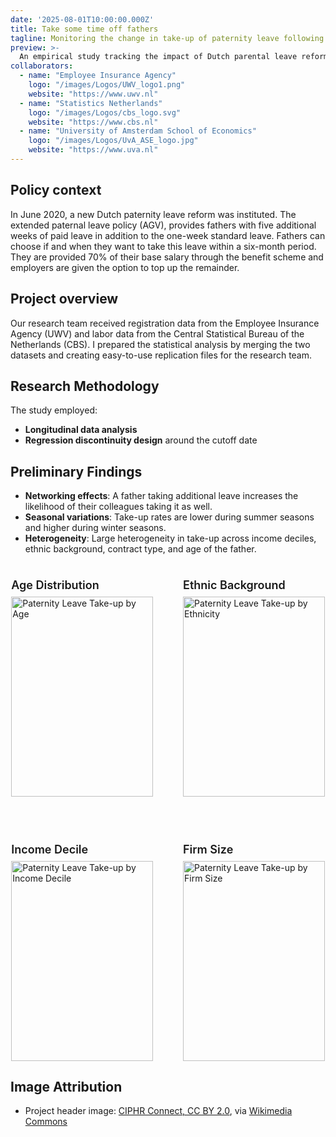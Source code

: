 ```yaml
---
date: '2025-08-01T10:00:00.000Z'
title: Take some time off fathers
tagline: Monitoring the change in take-up of paternity leave following a Dutch parental leave reform
preview: >-
  An empirical study tracking the impact of Dutch parental leave reforms on paternity leave uptake rates and gender equality outcomes.
collaborators:
  - name: "Employee Insurance Agency"
    logo: "/images/Logos/UWV_logo1.png"
    website: "https://www.uwv.nl"
  - name: "Statistics Netherlands"
    logo: "/images/Logos/cbs_logo.svg"
    website: "https://www.cbs.nl"
  - name: "University of Amsterdam School of Economics"
    logo: "/images/Logos/UvA_ASE_logo.jpg"
    website: "https://www.uva.nl"
---
```


## Policy context

In June 2020, a new Dutch paternity leave reform was instituted. The extended paternal leave policy (AGV), provides fathers with five additional weeks of paid leave in addition to the one-week standard leave. Fathers can choose if and when they want to take this leave within a six-month period. They are provided 70% of their base salary through the benefit scheme and employers are given the option to top up the remainder.

## Project overview

Our research team received registration data from the Employee Insurance Agency (UWV) and labor data from the Central Statistical Bureau of the Netherlands (CBS). I prepared the statistical analysis by merging the two datasets and creating easy-to-use replication files for the research team.

## Research Methodology

The study employed:
- **Longitudinal data analysis** 
- **Regression discontinuity design** around the cutoff date 

## Preliminary Findings

- **Networking effects**: A father taking additional leave increases the likelihood of their colleagues taking it as well.
- **Seasonal variations**: Take-up rates are lower during summer seasons and higher during winter seasons.
- **Heterogeneity**: Large heterogeneity in take-up across income deciles, ethnic background, contract type, and age of the father.

<div class="paternal-leave-grid" style="display: flex; gap: 3rem; justify-content: center; flex-wrap: wrap;">
  <div style="flex: 0 0 45%; max-width: 45%;">
    <h4 style="font-size: 1.125rem; font-weight: 600; margin-bottom: 0.5rem;">Age Distribution</h4>
    <img src="/images/project_pics/Age.svg" alt="Paternity Leave Take-up by Age" style="width: 100%; height: 320px;" />
  </div>
  
  <div style="flex: 0 0 45%; max-width: 45%;">
    <h4 style="font-size: 1.125rem; font-weight: 600; margin-bottom: 0.5rem;">Ethnic Background</h4>
    <img src="/images/project_pics/Ethnicity.svg" alt="Paternity Leave Take-up by Ethnicity" style="width: 100%; height: 320px;" />
  </div>
  
  <div style="flex: 0 0 45%; max-width: 45%;">
    <h4 style="font-size: 1.125rem; font-weight: 600; margin-bottom: 0.5rem;">Income Decile</h4>
    <img src="/images/project_pics/Income_decile.svg" alt="Paternity Leave Take-up by Income Decile" style="width: 100%; height: 320px;" />
  </div>
  
  <div style="flex: 0 0 45%; max-width: 45%;">
    <h4 style="font-size: 1.125rem; font-weight: 600; margin-bottom: 0.5rem;">Firm Size</h4>
    <img src="/images/project_pics/Firm_size.svg" alt="Paternity Leave Take-up by Firm Size" style="width: 100%; height: 320px;" />
  </div>
</div>

## Image Attribution
- Project header image: [CIPHR Connect, CC BY 2.0](https://creativecommons.org/licenses/by/2.0), via [Wikimedia Commons](https://commons.wikimedia.org/wiki/File:Man_Woking_from_Home_during_Paternity_Leave.jpg)